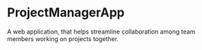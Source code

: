 # ProjectManagerApp
A web application, that helps streamline collaboration among team members working on projects together.
